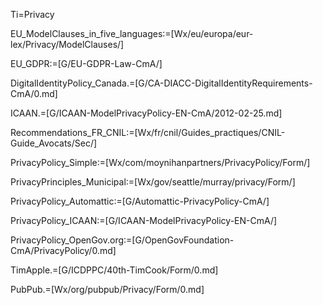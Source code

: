 Ti=Privacy

EU_ModelClauses_in_five_languages:=[Wx/eu/europa/eur-lex/Privacy/ModelClauses/]

EU_GDPR:=[G/EU-GDPR-Law-CmA/]
  
DigitalIdentityPolicy_Canada.=[G/CA-DIACC-DigitalIdentityRequirements-CmA/0.md]

ICAAN.=[G/ICAAN-ModelPrivacyPolicy-EN-CmA/2012-02-25.md]

Recommendations_FR_CNIL:=[Wx/fr/cnil/Guides_practiques/CNIL-Guide_Avocats/Sec/]

PrivacyPolicy_Simple:=[Wx/com/moynihanpartners/PrivacyPolicy/Form/]

PrivacyPrinciples_Municipal:=[Wx/gov/seattle/murray/privacy/Form/]

PrivacyPolicy_Automattic:=[G/Automattic-PrivacyPolicy-CmA/]

PrivacyPolicy_ICAAN:=[G/ICAAN-ModelPrivacyPolicy-EN-CmA/]

PrivacyPolicy_OpenGov.org:=[G/OpenGovFoundation-CmA/PrivacyPolicy/0.md]

TimApple.=[G/ICDPPC/40th-TimCook/Form/0.md]

PubPub.=[Wx/org/pubpub/Privacy/Form/0.md]